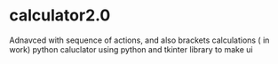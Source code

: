 # calculator2.0
Adnavced with sequence of actions, and also brackets calculations ( in work) python caluclator using python and tkinter library to make ui

